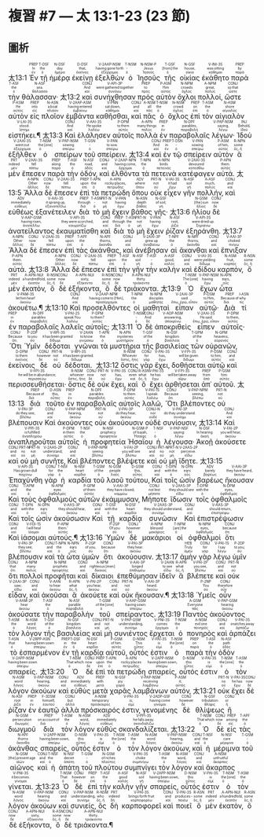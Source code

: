 # 複習 #7 — 太 13:1-23 (23 節)

## 圖析





 <rt>太13:1</rt> <RUBY><ruby><ruby>Ἐν<rt>ἐν</rt></ruby><rt>In</rt></ruby><rt>PREP</rt></RUBY> <RUBY><ruby><ruby>τῇ<rt>ὁ</rt></ruby><rt>the</rt></ruby><rt>T-DSF</rt></RUBY> <RUBY><ruby><ruby>ἡμέρᾳ<rt>ἡμέρα</rt></ruby><rt>day</rt></ruby><rt>N-DSF</rt></RUBY> <RUBY><ruby><ruby>ἐκείνῃ<rt>ἐκεῖνος</rt></ruby><rt>that‚</rt></ruby><rt>D-DSF</rt></RUBY> <RUBY><ruby><ruby>ἐξελθὼν<rt>ἐξέρχομαι</rt></ruby><rt>having gone forth</rt></ruby><rt>V-2AAP-NSM</rt></RUBY> <RUBY><ruby><ruby>ὁ<rt>ὁ</rt></ruby><rt>‑</rt></ruby><rt>T-NSM</rt></RUBY> <RUBY><ruby><ruby>Ἰησοῦς<rt>Ἰησοῦς</rt></ruby><rt>Jesus</rt></ruby><rt>N-NSM-P</rt></RUBY> <RUBY><ruby><ruby>τῆς<rt>ὁ</rt></ruby><rt>[from] the</rt></ruby><rt>T-GSF</rt></RUBY> <RUBY><ruby><ruby>οἰκίας<rt>οἰκία</rt></ruby><rt>house‚</rt></ruby><rt>N-GSF</rt></RUBY> <RUBY><ruby><ruby>ἐκάθητο<rt>κάθημαι</rt></ruby><rt>was sitting</rt></ruby><rt>V-INI-3S</rt></RUBY> <RUBY><ruby><ruby>παρὰ<rt>παρά</rt></ruby><rt>by</rt></ruby><rt>PREP</rt></RUBY> <RUBY><ruby><ruby>τὴν<rt>ὁ</rt></ruby><rt>the</rt></ruby><rt>T-ASF</rt></RUBY> <RUBY><ruby><ruby>θάλασσαν·<rt>θάλασσα</rt></ruby><rt>sea.</rt></ruby><rt>N-ASF</rt></RUBY> <rt>太13:2</rt> <RUBY><ruby><ruby>καὶ<rt>καί</rt></ruby><rt>And</rt></ruby><rt>CONJ</rt></RUBY> <RUBY><ruby><ruby>συνήχθησαν<rt>συνάγω</rt></ruby><rt>were gathered together</rt></ruby><rt>V-API-3P</rt></RUBY> <RUBY><ruby><ruby>πρὸς<rt>πρός</rt></ruby><rt>to</rt></ruby><rt>PREP</rt></RUBY> <RUBY><ruby><ruby>αὐτὸν<rt>αὐτός</rt></ruby><rt>Him</rt></ruby><rt>P-ASM</rt></RUBY> <RUBY><ruby><ruby>ὄχλοι<rt>ὄχλος</rt></ruby><rt>crowds</rt></ruby><rt>N-NPM</rt></RUBY> <RUBY><ruby><ruby>πολλοί‚<rt>πολύς</rt></ruby><rt>great‚</rt></ruby><rt>A-NPM</rt></RUBY> <RUBY><ruby><ruby>ὥστε<rt>ὥστε</rt></ruby><rt>so that</rt></ruby><rt>CONJ</rt></RUBY> <RUBY><ruby><ruby>αὐτὸν<rt>αὐτός</rt></ruby><rt>He</rt></ruby><rt>P-ASM</rt></RUBY> <RUBY><ruby><ruby>εἰς<rt>εἰς</rt></ruby><rt>into</rt></ruby><rt>PREP</rt></RUBY> <RUBY><ruby><ruby>πλοῖον<rt>πλοῖον</rt></ruby><rt>a boat</rt></ruby><rt>N-ASN</rt></RUBY> <RUBY><ruby><ruby>ἐμβάντα<rt>ἐμβαίνω</rt></ruby><rt>having entered</rt></ruby><rt>V-2AAP-ASM</rt></RUBY> <RUBY><ruby><ruby>καθῆσθαι‚<rt>κάθημαι</rt></ruby><rt>sat down‚</rt></ruby><rt>V-PNN</rt></RUBY> <RUBY><ruby><ruby>καὶ<rt>καί</rt></ruby><rt>and</rt></ruby><rt>CONJ</rt></RUBY> <RUBY><ruby><ruby>πᾶς<rt>πᾶς</rt></ruby><rt>all</rt></ruby><rt>A-NSM</rt></RUBY> <RUBY><ruby><ruby>ὁ<rt>ὁ</rt></ruby><rt>the</rt></ruby><rt>T-NSM</rt></RUBY> <RUBY><ruby><ruby>ὄχλος<rt>ὄχλος</rt></ruby><rt>crowd</rt></ruby><rt>N-NSM</rt></RUBY> <RUBY><ruby><ruby>ἐπὶ<rt>ἐπί</rt></ruby><rt>on</rt></ruby><rt>PREP</rt></RUBY> <RUBY><ruby><ruby>τὸν<rt>ὁ</rt></ruby><rt>the</rt></ruby><rt>T-ASM</rt></RUBY> <RUBY><ruby><ruby>αἰγιαλὸν<rt>αἰγιαλός</rt></ruby><rt>shore</rt></ruby><rt>N-ASM</rt></RUBY> <RUBY><ruby><ruby>εἱστήκει.¶<rt>ἵστημι</rt></ruby><rt>stood.</rt></ruby><rt>V-LAI-3S</rt></RUBY> <rt>太13:3</rt> <RUBY><ruby><ruby>Καὶ<rt>καί</rt></ruby><rt>And</rt></ruby><rt>CONJ</rt></RUBY> <RUBY><ruby><ruby>ἐλάλησεν<rt>λαλέω</rt></ruby><rt>He spoke</rt></ruby><rt>V-AAI-3S</rt></RUBY> <RUBY><ruby><ruby>αὐτοῖς<rt>αὐτός</rt></ruby><rt>to them</rt></ruby><rt>P-DPM</rt></RUBY> <RUBY><ruby><ruby>πολλὰ<rt>πολύς</rt></ruby><rt>many things</rt></ruby><rt>A-APN</rt></RUBY> <RUBY><ruby><ruby>ἐν<rt>ἐν</rt></ruby><rt>in</rt></ruby><rt>PREP</rt></RUBY> <RUBY><ruby><ruby>παραβολαῖς<rt>παραβολή</rt></ruby><rt>parables‚</rt></ruby><rt>N-DPF</rt></RUBY> <RUBY><ruby><ruby>λέγων·<rt>λέγω</rt></ruby><rt>saying‚</rt></ruby><rt>V-PAP-NSM</rt></RUBY> <RUBY><ruby><ruby>Ἰδοὺ<rt>ἰδού</rt></ruby><rt>Behold‚</rt></ruby><rt>INJ</rt></RUBY> <RUBY><ruby><ruby>ἐξῆλθεν<rt>ἐξέρχομαι</rt></ruby><rt>went out</rt></ruby><rt>V-2AAI-3S</rt></RUBY> <RUBY><ruby><ruby>ὁ<rt>ὁ</rt></ruby><rt>the [one]</rt></ruby><rt>T-NSM</rt></RUBY> <RUBY><ruby><ruby>σπείρων<rt>σπείρω</rt></ruby><rt>sowing</rt></ruby><rt>V-PAP-NSM</rt></RUBY> <RUBY><ruby><ruby>τοῦ<rt>ὁ</rt></ruby><rt>‑</rt></ruby><rt>T-GSN</rt></RUBY> <RUBY><ruby><ruby>σπείρειν.<rt>σπείρω</rt></ruby><rt>to sow.</rt></ruby><rt>V-PAN</rt></RUBY> <rt>太13:4</rt> <RUBY><ruby><ruby>καὶ<rt>καί</rt></ruby><rt>And</rt></ruby><rt>CONJ</rt></RUBY> <RUBY><ruby><ruby>ἐν<rt>ἐν</rt></ruby><rt>in</rt></ruby><rt>PREP</rt></RUBY> <RUBY><ruby><ruby>τῷ<rt>ὁ</rt></ruby><rt>‑</rt></ruby><rt>T-DSN</rt></RUBY> <RUBY><ruby><ruby>σπείρειν<rt>σπείρω</rt></ruby><rt>sowing</rt></ruby><rt>V-PAN</rt></RUBY> <RUBY><ruby><ruby>αὐτὸν<rt>αὐτός</rt></ruby><rt>of him‚</rt></ruby><rt>P-ASM</rt></RUBY> <RUBY><ruby><ruby>ἃ<rt>ὅς, ἥ</rt></ruby><rt>some</rt></ruby><rt>R-NPN</rt></RUBY> <RUBY><ruby><ruby>μὲν<rt>μέν</rt></ruby><rt>indeed</rt></ruby><rt>PRT</rt></RUBY> <RUBY><ruby><ruby>ἔπεσεν<rt>πίπτω</rt></ruby><rt>fell</rt></ruby><rt>V-2AAI-3S</rt></RUBY> <RUBY><ruby><ruby>παρὰ<rt>παρά</rt></ruby><rt>along</rt></ruby><rt>PREP</rt></RUBY> <RUBY><ruby><ruby>τὴν<rt>ὁ</rt></ruby><rt>the</rt></ruby><rt>T-ASF</rt></RUBY> <RUBY><ruby><ruby>ὁδόν‚<rt>ὁδός</rt></ruby><rt>road‚</rt></ruby><rt>N-ASF</rt></RUBY> <RUBY><ruby><ruby>καὶ<rt>καί</rt></ruby><rt>and</rt></ruby><rt>CONJ</rt></RUBY> <RUBY><ruby><ruby>ἐλθόντα<rt>ἔρχομαι</rt></ruby><rt>having come‚</rt></ruby><rt>V-2AAP-NPN</rt></RUBY> <RUBY><ruby><ruby>τὰ<rt>ὁ</rt></ruby><rt>the</rt></ruby><rt>T-NPN</rt></RUBY> <RUBY><ruby><ruby>πετεινὰ<rt>πετεινός</rt></ruby><rt>birds</rt></ruby><rt>A-NPN</rt></RUBY> <RUBY><ruby><ruby>κατέφαγεν<rt>κατεσθίω</rt></ruby><rt>devoured</rt></ruby><rt>V-2AAI-3S</rt></RUBY> <RUBY><ruby><ruby>αὐτά.<rt>αὐτός</rt></ruby><rt>them.</rt></ruby><rt>P-APN</rt></RUBY> <rt>太13:5</rt> <RUBY><ruby><ruby>Ἄλλα<rt>ἄλλος</rt></ruby><rt>Other</rt></ruby><rt>A-NPN</rt></RUBY> <RUBY><ruby><ruby>δὲ<rt>δέ</rt></ruby><rt>now</rt></ruby><rt>CONJ</rt></RUBY> <RUBY><ruby><ruby>ἔπεσεν<rt>πίπτω</rt></ruby><rt>fell</rt></ruby><rt>V-2AAI-3S</rt></RUBY> <RUBY><ruby><ruby>ἐπὶ<rt>ἐπί</rt></ruby><rt>upon</rt></ruby><rt>PREP</rt></RUBY> <RUBY><ruby><ruby>τὰ<rt>ὁ</rt></ruby><rt>the</rt></ruby><rt>T-APN</rt></RUBY> <RUBY><ruby><ruby>πετρώδη<rt>πετρώδης</rt></ruby><rt>rocky places‚</rt></ruby><rt>A-APN</rt></RUBY> <RUBY><ruby><ruby>ὅπου<rt>ὅπου</rt></ruby><rt>where</rt></ruby><rt>ADV</rt></RUBY> <RUBY><ruby><ruby>οὐκ<rt>οὐ</rt></ruby><rt>not</rt></ruby><rt>PRT-N</rt></RUBY> <RUBY><ruby><ruby>εἶχεν<rt>ἔχω</rt></ruby><rt>it had</rt></ruby><rt>V-IAI-3S</rt></RUBY> <RUBY><ruby><ruby>γῆν<rt>γῆ</rt></ruby><rt>soil</rt></ruby><rt>N-ASF</rt></RUBY> <RUBY><ruby><ruby>πολλήν‚<rt>πολύς</rt></ruby><rt>much‚</rt></ruby><rt>A-ASF</rt></RUBY> <RUBY><ruby><ruby>καὶ<rt>καί</rt></ruby><rt>and</rt></ruby><rt>CONJ</rt></RUBY> <RUBY><ruby><ruby>εὐθέως<rt>εὐθέως</rt></ruby><rt>immediately</rt></ruby><rt>ADV</rt></RUBY> <RUBY><ruby><ruby>ἐξανέτειλεν<rt>ἐξανατέλλω</rt></ruby><rt>it sprang up‚</rt></ruby><rt>V-AAI-3S</rt></RUBY> <RUBY><ruby><ruby>διὰ<rt>διά</rt></ruby><rt>through</rt></ruby><rt>PREP</rt></RUBY> <RUBY><ruby><ruby>τὸ<rt>ὁ</rt></ruby><rt>‑</rt></ruby><rt>T-ASN</rt></RUBY> <RUBY><ruby><ruby>μὴ<rt>μή</rt></ruby><rt>not</rt></ruby><rt>PRT-N</rt></RUBY> <RUBY><ruby><ruby>ἔχειν<rt>ἔχω</rt></ruby><rt>having</rt></ruby><rt>V-PAN</rt></RUBY> <RUBY><ruby><ruby>βάθος<rt>βάθος</rt></ruby><rt>depth</rt></ruby><rt>N-ASN</rt></RUBY> <RUBY><ruby><ruby>γῆς·<rt>γῆ</rt></ruby><rt>of soil;</rt></ruby><rt>N-GSF</rt></RUBY> <rt>太13:6</rt> <RUBY><ruby><ruby>ἡλίου<rt>ἥλιος</rt></ruby><rt>[the] sun</rt></ruby><rt>N-GSM</rt></RUBY> <RUBY><ruby><ruby>δὲ<rt>δέ</rt></ruby><rt>now</rt></ruby><rt>CONJ</rt></RUBY> <RUBY><ruby><ruby>ἀνατείλαντος<rt>ἀνατέλλω</rt></ruby><rt>having risen‚</rt></ruby><rt>V-AAP-GSM</rt></RUBY> <RUBY><ruby><ruby>ἐκαυματίσθη<rt>καυματίζω</rt></ruby><rt>they were scorched‚</rt></ruby><rt>V-API-3S</rt></RUBY> <RUBY><ruby><ruby>καὶ<rt>καί</rt></ruby><rt>and</rt></ruby><rt>CONJ</rt></RUBY> <RUBY><ruby><ruby>διὰ<rt>διά</rt></ruby><rt>through</rt></ruby><rt>PREP</rt></RUBY> <RUBY><ruby><ruby>τὸ<rt>ὁ</rt></ruby><rt>the</rt></ruby><rt>T-ASN</rt></RUBY> <RUBY><ruby><ruby>μὴ<rt>μή</rt></ruby><rt>not</rt></ruby><rt>PRT-N</rt></RUBY> <RUBY><ruby><ruby>ἔχειν<rt>ἔχω</rt></ruby><rt>having</rt></ruby><rt>V-PAN</rt></RUBY> <RUBY><ruby><ruby>ῥίζαν<rt>ῥίζα</rt></ruby><rt>root‚</rt></ruby><rt>N-ASF</rt></RUBY> <RUBY><ruby><ruby>ἐξηράνθη.<rt>ξηραίνω</rt></ruby><rt>were dried up.</rt></ruby><rt>V-API-3S</rt></RUBY> 
 <rt>太13:7</rt> <RUBY><ruby><ruby>Ἄλλα<rt>ἄλλος</rt></ruby><rt>Other</rt></ruby><rt>A-NPN</rt></RUBY> <RUBY><ruby><ruby>δὲ<rt>δέ</rt></ruby><rt>now</rt></ruby><rt>CONJ</rt></RUBY> <RUBY><ruby><ruby>ἔπεσεν<rt>πίπτω</rt></ruby><rt>fell</rt></ruby><rt>V-2AAI-3S</rt></RUBY> <RUBY><ruby><ruby>ἐπὶ<rt>ἐπί</rt></ruby><rt>upon</rt></ruby><rt>PREP</rt></RUBY> <RUBY><ruby><ruby>τὰς<rt>ὁ</rt></ruby><rt>the</rt></ruby><rt>T-APF</rt></RUBY> <RUBY><ruby><ruby>ἀκάνθας‚<rt>ἄκανθα</rt></ruby><rt>thorns‚</rt></ruby><rt>N-APF</rt></RUBY> <RUBY><ruby><ruby>καὶ<rt>καί</rt></ruby><rt>and</rt></ruby><rt>CONJ</rt></RUBY> <RUBY><ruby><ruby>ἀνέβησαν<rt>ἀναβαίνω</rt></ruby><rt>grew up</rt></ruby><rt>V-2AAI-3P</rt></RUBY> <RUBY><ruby><ruby>αἱ<rt>ὁ</rt></ruby><rt>the</rt></ruby><rt>T-NPF</rt></RUBY> <RUBY><ruby><ruby>ἄκανθαι<rt>ἄκανθα</rt></ruby><rt>thorns‚</rt></ruby><rt>N-NPF</rt></RUBY> <RUBY><ruby><ruby>καὶ<rt>καί</rt></ruby><rt>and</rt></ruby><rt>CONJ</rt></RUBY> <RUBY><ruby><ruby>ἔπνιξαν<rt>πνίγω</rt></ruby><rt>choked</rt></ruby><rt>V-AAI-3P</rt></RUBY> <RUBY><ruby><ruby>αὐτά.<rt>αὐτός</rt></ruby><rt>them.</rt></ruby><rt>P-APN</rt></RUBY> <rt>太13:8</rt> <RUBY><ruby><ruby>Ἄλλα<rt>ἄλλος</rt></ruby><rt>Other</rt></ruby><rt>A-NPN</rt></RUBY> <RUBY><ruby><ruby>δὲ<rt>δέ</rt></ruby><rt>now</rt></ruby><rt>CONJ</rt></RUBY> <RUBY><ruby><ruby>ἔπεσεν<rt>πίπτω</rt></ruby><rt>fell</rt></ruby><rt>V-2AAI-3S</rt></RUBY> <RUBY><ruby><ruby>ἐπὶ<rt>ἐπί</rt></ruby><rt>upon</rt></ruby><rt>PREP</rt></RUBY> <RUBY><ruby><ruby>τὴν<rt>ὁ</rt></ruby><rt>the</rt></ruby><rt>T-ASF</rt></RUBY> <RUBY><ruby><ruby>γῆν<rt>γῆ</rt></ruby><rt>soil</rt></ruby><rt>N-ASF</rt></RUBY> <RUBY><ruby><ruby>τὴν<rt>ὁ</rt></ruby><rt>‑</rt></ruby><rt>T-ASF</rt></RUBY> <RUBY><ruby><ruby>καλὴν<rt>καλός</rt></ruby><rt>good‚</rt></ruby><rt>A-ASF</rt></RUBY> <RUBY><ruby><ruby>καὶ<rt>καί</rt></ruby><rt>and</rt></ruby><rt>CONJ</rt></RUBY> <RUBY><ruby><ruby>ἐδίδου<rt>δίδωμι</rt></ruby><rt>were yielding</rt></ruby><rt>V-IAI-3S</rt></RUBY> <RUBY><ruby><ruby>καρπόν‚<rt>καρπός</rt></ruby><rt>fruit‚</rt></ruby><rt>N-ASM</rt></RUBY> <RUBY><ruby><ruby>ὃ<rt>ὅς, ἥ</rt></ruby><rt>some</rt></ruby><rt>R-NSN</rt></RUBY> <RUBY><ruby><ruby>μὲν<rt>μέν</rt></ruby><rt>indeed</rt></ruby><rt>PRT</rt></RUBY> <RUBY><ruby><ruby>ἑκατὸν‚<rt>ἑκατόν</rt></ruby><rt>a hundredfold‚</rt></ruby><rt>A-APN-NUI</rt></RUBY> <RUBY><ruby><ruby>ὃ<rt>ὅς, ἥ</rt></ruby><rt>some</rt></ruby><rt>R-NSN</rt></RUBY> <RUBY><ruby><ruby>δὲ<rt>δέ</rt></ruby><rt>now</rt></ruby><rt>CONJ</rt></RUBY> <RUBY><ruby><ruby>ἑξήκοντα‚<rt>ἑξήκοντα</rt></ruby><rt>sixty‚</rt></ruby><rt>A-APN-NUI</rt></RUBY> <RUBY><ruby><ruby>ὃ<rt>ὅς, ἥ</rt></ruby><rt>some</rt></ruby><rt>R-NSN</rt></RUBY> <RUBY><ruby><ruby>δὲ<rt>δέ</rt></ruby><rt>now</rt></ruby><rt>CONJ</rt></RUBY> <RUBY><ruby><ruby>τριάκοντα.<rt>τριάκοντα</rt></ruby><rt>thirty.</rt></ruby><rt>A-APN-NUI</rt></RUBY> <rt>太13:9</rt> <RUBY><ruby><ruby>Ὁ<rt>ὁ</rt></ruby><rt>The [one]</rt></ruby><rt>T-NSM</rt></RUBY> <RUBY><ruby><ruby>ἔχων<rt>ἔχω</rt></ruby><rt>having</rt></ruby><rt>V-PAP-NSM</rt></RUBY> <RUBY><ruby><ruby>ὦτα<rt>οὖς</rt></ruby><rt>ears‚</rt></ruby><rt>N-APN</rt></RUBY> <RUBY><ruby><ruby>ἀκουέτω.¶<rt>ἀκούω</rt></ruby><rt>let him hear!</rt></ruby><rt>V-PAM-3S</rt></RUBY> <rt>太13:10</rt> <RUBY><ruby><ruby>Καὶ<rt>καί</rt></ruby><rt>And</rt></ruby><rt>CONJ</rt></RUBY> <RUBY><ruby><ruby>προσελθόντες<rt>προσέρχομαι</rt></ruby><rt>having come to [Him]‚</rt></ruby><rt>V-2AAP-NPM</rt></RUBY> <RUBY><ruby><ruby>οἱ<rt>ὁ</rt></ruby><rt>the</rt></ruby><rt>T-NPM</rt></RUBY> <RUBY><ruby><ruby>μαθηταὶ<rt>μαθητής</rt></ruby><rt>disciples</rt></ruby><rt>N-NPM</rt></RUBY> <RUBY><ruby><ruby>εἶπαν<rt>ἔπω, ἐρῶ, εἶπον</rt></ruby><rt>said</rt></ruby><rt>V-2AAI-3P</rt></RUBY> <RUBY><ruby><ruby>αὐτῷ·<rt>αὐτός</rt></ruby><rt>to Him‚</rt></ruby><rt>P-DSM</rt></RUBY> <RUBY><ruby><ruby>Διὰ<rt>διά</rt></ruby><rt>Because of</rt></ruby><rt>PREP</rt></RUBY> <RUBY><ruby><ruby>τί<rt>τίς</rt></ruby><rt>why</rt></ruby><rt>I-ASN</rt></RUBY> <RUBY><ruby><ruby>ἐν<rt>ἐν</rt></ruby><rt>in</rt></ruby><rt>PREP</rt></RUBY> <RUBY><ruby><ruby>παραβολαῖς<rt>παραβολή</rt></ruby><rt>parables</rt></ruby><rt>N-DPF</rt></RUBY> <RUBY><ruby><ruby>λαλεῖς<rt>λαλέω</rt></ruby><rt>speak You</rt></ruby><rt>V-PAI-2S</rt></RUBY> <RUBY><ruby><ruby>αὐτοῖς;<rt>αὐτός</rt></ruby><rt>to them?</rt></ruby><rt>P-DPM</rt></RUBY> <rt>太13:11</rt> <RUBY><ruby><ruby>Ὁ<rt>ὁ</rt></ruby><rt>‑</rt></ruby><rt>T-NSM</rt></RUBY> <RUBY><ruby><ruby>δὲ<rt>δέ</rt></ruby><rt>And</rt></ruby><rt>CONJ</rt></RUBY> <RUBY><ruby><ruby>ἀποκριθεὶς<rt>ἀποκρίνω</rt></ruby><rt>answering‚</rt></ruby><rt>V-AOP-NSM</rt></RUBY> <RUBY><ruby><ruby>εἶπεν<rt>ἔπω, ἐρῶ, εἶπον</rt></ruby><rt>He said</rt></ruby><rt>V-2AAI-3S</rt></RUBY> <RUBY><ruby><ruby>αὐτοῖς·<rt>αὐτός</rt></ruby><rt>to them‚</rt></ruby><rt>P-DPM</rt></RUBY> <RUBY><ruby><ruby>Ὅτι<rt>ὅτι</rt></ruby><rt>Because</rt></ruby><rt>CONJ</rt></RUBY> <RUBY><ruby><ruby>Ὑμῖν<rt>σύ</rt></ruby><rt>to you</rt></ruby><rt>P-2DP</rt></RUBY> <RUBY><ruby><ruby>δέδοται<rt>δίδωμι</rt></ruby><rt>it has been granted</rt></ruby><rt>V-RPI-3S</rt></RUBY> <RUBY><ruby><ruby>γνῶναι<rt>γινώσκω</rt></ruby><rt>to know</rt></ruby><rt>V-2AAN</rt></RUBY> <RUBY><ruby><ruby>τὰ<rt>ὁ</rt></ruby><rt>the</rt></ruby><rt>T-APN</rt></RUBY> <RUBY><ruby><ruby>μυστήρια<rt>μυστήριον</rt></ruby><rt>mysteries</rt></ruby><rt>N-APN</rt></RUBY> <RUBY><ruby><ruby>τῆς<rt>ὁ</rt></ruby><rt>of the</rt></ruby><rt>T-GSF</rt></RUBY> <RUBY><ruby><ruby>βασιλείας<rt>βασιλεία</rt></ruby><rt>kingdom</rt></ruby><rt>N-GSF</rt></RUBY> <RUBY><ruby><ruby>τῶν<rt>ὁ</rt></ruby><rt>of the</rt></ruby><rt>T-GPM</rt></RUBY> <RUBY><ruby><ruby>οὐρανῶν‚<rt>οὐρανός</rt></ruby><rt>heavens;</rt></ruby><rt>N-GPM</rt></RUBY> <RUBY><ruby><ruby>ἐκείνοις<rt>ἐκεῖνος</rt></ruby><rt>to them</rt></ruby><rt>D-DPM</rt></RUBY> <RUBY><ruby><ruby>δὲ<rt>δέ</rt></ruby><rt>however</rt></ruby><rt>CONJ</rt></RUBY> <RUBY><ruby><ruby>οὐ<rt>οὐ</rt></ruby><rt>not</rt></ruby><rt>PRT-N</rt></RUBY> <RUBY><ruby><ruby>δέδοται.<rt>δίδωμι</rt></ruby><rt>it has been granted.</rt></ruby><rt>V-RPI-3S</rt></RUBY> <rt>太13:12</rt> <RUBY><ruby><ruby>ὅστις<rt>ὅστις, ἥτις</rt></ruby><rt>Whoever</rt></ruby><rt>R-NSM</rt></RUBY> <RUBY><ruby><ruby>γὰρ<rt>γάρ</rt></ruby><rt>for</rt></ruby><rt>CONJ</rt></RUBY> <RUBY><ruby><ruby>ἔχει‚<rt>ἔχω</rt></ruby><rt>has‚</rt></ruby><rt>V-PAI-3S</rt></RUBY> <RUBY><ruby><ruby>δοθήσεται<rt>δίδωμι</rt></ruby><rt>will be given</rt></ruby><rt>V-FPI-3S</rt></RUBY> <RUBY><ruby><ruby>αὐτῷ<rt>αὐτός</rt></ruby><rt>to him‚</rt></ruby><rt>P-DSM</rt></RUBY> <RUBY><ruby><ruby>καὶ<rt>καί</rt></ruby><rt>and</rt></ruby><rt>CONJ</rt></RUBY> <RUBY><ruby><ruby>περισσευθήσεται·<rt>περισσεύω</rt></ruby><rt>he will be in abundance;</rt></ruby><rt>V-FPI-3S</rt></RUBY> <RUBY><ruby><ruby>ὅστις<rt>ὅστις, ἥτις</rt></ruby><rt>whoever</rt></ruby><rt>R-NSM</rt></RUBY> <RUBY><ruby><ruby>δὲ<rt>δέ</rt></ruby><rt>now</rt></ruby><rt>CONJ</rt></RUBY> <RUBY><ruby><ruby>οὐκ<rt>οὐ</rt></ruby><rt>not</rt></ruby><rt>PRT-N</rt></RUBY> <RUBY><ruby><ruby>ἔχει‚<rt>ἔχω</rt></ruby><rt>has‚</rt></ruby><rt>V-PAI-3S</rt></RUBY> <RUBY><ruby><ruby>καὶ<rt>καί</rt></ruby><rt>even</rt></ruby><rt>CONJ</rt></RUBY> <RUBY><ruby><ruby>ὃ<rt>ὅς, ἥ</rt></ruby><rt>what</rt></ruby><rt>R-ASN</rt></RUBY> <RUBY><ruby><ruby>ἔχει<rt>ἔχω</rt></ruby><rt>he has</rt></ruby><rt>V-PAI-3S</rt></RUBY> <RUBY><ruby><ruby>ἀρθήσεται<rt>αἴρω</rt></ruby><rt>will be taken away</rt></ruby><rt>V-FPI-3S</rt></RUBY> <RUBY><ruby><ruby>ἀπ᾽<rt>ἀπό</rt></ruby><rt>from</rt></ruby><rt>PREP</rt></RUBY> <RUBY><ruby><ruby>αὐτοῦ.<rt>αὐτός</rt></ruby><rt>him.</rt></ruby><rt>P-GSM</rt></RUBY> <rt>太13:13</rt> <RUBY><ruby><ruby>διὰ<rt>διά</rt></ruby><rt>Because of</rt></ruby><rt>PREP</rt></RUBY> <RUBY><ruby><ruby>τοῦτο<rt>οὗτος</rt></ruby><rt>this‚</rt></ruby><rt>D-ASN</rt></RUBY> <RUBY><ruby><ruby>ἐν<rt>ἐν</rt></ruby><rt>in</rt></ruby><rt>PREP</rt></RUBY> <RUBY><ruby><ruby>παραβολαῖς<rt>παραβολή</rt></ruby><rt>parables</rt></ruby><rt>N-DPF</rt></RUBY> <RUBY><ruby><ruby>αὐτοῖς<rt>αὐτός</rt></ruby><rt>to them</rt></ruby><rt>P-DPM</rt></RUBY> <RUBY><ruby><ruby>λαλῶ‚<rt>λαλέω</rt></ruby><rt>I speak:</rt></ruby><rt>V-PAI-1S</rt></RUBY> <RUBY><ruby><ruby>Ὅτι<rt>ὅτι</rt></ruby><rt>Because</rt></ruby><rt>CONJ</rt></RUBY> <RUBY><ruby><ruby>βλέποντες<rt>βλέπω</rt></ruby><rt>seeing‚</rt></ruby><rt>V-PAP-NPM</rt></RUBY> <RUBY><ruby><ruby>οὐ<rt>οὐ</rt></ruby><rt>not</rt></ruby><rt>PRT-N</rt></RUBY> <RUBY><ruby><ruby>βλέπουσιν<rt>βλέπω</rt></ruby><rt>do they see;</rt></ruby><rt>V-PAI-3P</rt></RUBY> <RUBY><ruby><ruby>Καὶ<rt>καί</rt></ruby><rt>and</rt></ruby><rt>CONJ</rt></RUBY> <RUBY><ruby><ruby>ἀκούοντες<rt>ἀκούω</rt></ruby><rt>hearing‚</rt></ruby><rt>V-PAP-NPM</rt></RUBY> <RUBY><ruby><ruby>οὐκ<rt>οὐ</rt></ruby><rt>not</rt></ruby><rt>PRT-N</rt></RUBY> <RUBY><ruby><ruby>ἀκούουσιν<rt>ἀκούω</rt></ruby><rt>do they hear‚</rt></ruby><rt>V-PAI-3P</rt></RUBY> <RUBY><ruby><ruby>οὐδὲ<rt>οὐδέ</rt></ruby><rt>nor</rt></ruby><rt>CONJ-N</rt></RUBY> <RUBY><ruby><ruby>συνίουσιν‚<rt>συνίημι</rt></ruby><rt>do they understand.</rt></ruby><rt>V-PAI-3P</rt></RUBY> 
 <rt>太13:14</rt> <RUBY><ruby><ruby>Καὶ<rt>καί</rt></ruby><rt>And</rt></ruby><rt>CONJ</rt></RUBY> <RUBY><ruby><ruby>ἀναπληροῦται<rt>ἀναπληρόω</rt></ruby><rt>is fulfilled</rt></ruby><rt>V-PPI-3S</rt></RUBY> <RUBY><ruby><ruby>αὐτοῖς<rt>αὐτός</rt></ruby><rt>in them</rt></ruby><rt>P-DPM</rt></RUBY> <RUBY><ruby><ruby>ἡ<rt>ὁ</rt></ruby><rt>the</rt></ruby><rt>T-NSF</rt></RUBY> <RUBY><ruby><ruby>προφητεία<rt>προφητεία</rt></ruby><rt>prophecy</rt></ruby><rt>N-NSF</rt></RUBY> <RUBY><ruby><ruby>Ἠσαΐου<rt>Ἡσαΐας</rt></ruby><rt>of Isaiah‚</rt></ruby><rt>N-GSM-P</rt></RUBY> <RUBY><ruby><ruby>ἡ<rt>ὁ</rt></ruby><rt>‑</rt></ruby><rt>T-NSF</rt></RUBY> <RUBY><ruby><ruby>λέγουσα·<rt>λέγω</rt></ruby><rt>saying:</rt></ruby><rt>V-PAP-NSF</rt></RUBY> <RUBY><ruby><ruby>Ἀκοῇ<rt>ἀκοή</rt></ruby><rt>In hearing</rt></ruby><rt>N-DSF</rt></RUBY> <RUBY><ruby><ruby>ἀκούσετε<rt>ἀκούω</rt></ruby><rt>you will hear‚</rt></ruby><rt>V-FAI-2P</rt></RUBY> <RUBY><ruby><ruby>καὶ<rt>καί</rt></ruby><rt>and</rt></ruby><rt>CONJ</rt></RUBY> <RUBY><ruby><ruby>οὐ<rt>οὐ</rt></ruby><rt>no</rt></ruby><rt>PRT-N</rt></RUBY> <RUBY><ruby><ruby>μὴ<rt>μή</rt></ruby><rt>not</rt></ruby><rt>PRT-N</rt></RUBY> <RUBY><ruby><ruby>συνῆτε‚<rt>συνίημι</rt></ruby><rt>understand;</rt></ruby><rt>V-2AAS-2P</rt></RUBY> <RUBY><ruby><ruby>Καὶ<rt>καί</rt></ruby><rt>and</rt></ruby><rt>CONJ</rt></RUBY> <RUBY><ruby><ruby>βλέποντες<rt>βλέπω</rt></ruby><rt>seeing</rt></ruby><rt>V-PAP-NPM</rt></RUBY> <RUBY><ruby><ruby>βλέψετε<rt>βλέπω</rt></ruby><rt>you will see</rt></ruby><rt>V-FAI-2P</rt></RUBY> <RUBY><ruby><ruby>καὶ<rt>καί</rt></ruby><rt>and</rt></ruby><rt>CONJ</rt></RUBY> <RUBY><ruby><ruby>οὐ<rt>οὐ</rt></ruby><rt>no</rt></ruby><rt>PRT-N</rt></RUBY> <RUBY><ruby><ruby>μὴ<rt>μή</rt></ruby><rt>not</rt></ruby><rt>PRT-N</rt></RUBY> <RUBY><ruby><ruby>ἴδητε.<rt>εἴδω</rt></ruby><rt>perceive.</rt></ruby><rt>V-2AAS-2P</rt></RUBY> <rt>太13:15</rt> <RUBY><ruby><ruby>Ἐπαχύνθη<rt>παχύνω</rt></ruby><rt>Has grown dull</rt></ruby><rt>V-API-3S</rt></RUBY> <RUBY><ruby><ruby>γὰρ<rt>γάρ</rt></ruby><rt>for</rt></ruby><rt>CONJ</rt></RUBY> <RUBY><ruby><ruby>ἡ<rt>ὁ</rt></ruby><rt>the</rt></ruby><rt>T-NSF</rt></RUBY> <RUBY><ruby><ruby>καρδία<rt>καρδία</rt></ruby><rt>heart</rt></ruby><rt>N-NSF</rt></RUBY> <RUBY><ruby><ruby>τοῦ<rt>ὁ</rt></ruby><rt>of the</rt></ruby><rt>T-GSM</rt></RUBY> <RUBY><ruby><ruby>λαοῦ<rt>λαός</rt></ruby><rt>people</rt></ruby><rt>N-GSM</rt></RUBY> <RUBY><ruby><ruby>τούτου‚<rt>οὗτος</rt></ruby><rt>this‚</rt></ruby><rt>D-GSM</rt></RUBY> <RUBY><ruby><ruby>Καὶ<rt>καί</rt></ruby><rt>and</rt></ruby><rt>CONJ</rt></RUBY> <RUBY><ruby><ruby>τοῖς<rt>ὁ</rt></ruby><rt>with the</rt></ruby><rt>T-DPN</rt></RUBY> <RUBY><ruby><ruby>ὠσὶν<rt>οὖς</rt></ruby><rt>ears</rt></ruby><rt>N-DPN</rt></RUBY> <RUBY><ruby><ruby>βαρέως<rt>βαρέως</rt></ruby><rt>barely</rt></ruby><rt>ADV</rt></RUBY> <RUBY><ruby><ruby>ἤκουσαν<rt>ἀκούω</rt></ruby><rt>they have heard‚</rt></ruby><rt>V-AAI-3P</rt></RUBY> <RUBY><ruby><ruby>Καὶ<rt>καί</rt></ruby><rt>and</rt></ruby><rt>CONJ</rt></RUBY> <RUBY><ruby><ruby>τοὺς<rt>ὁ</rt></ruby><rt>the</rt></ruby><rt>T-APM</rt></RUBY> <RUBY><ruby><ruby>ὀφθαλμοὺς<rt>ὀφθαλμός</rt></ruby><rt>eyes</rt></ruby><rt>N-APM</rt></RUBY> <RUBY><ruby><ruby>αὐτῶν<rt>αὐτός</rt></ruby><rt>of them</rt></ruby><rt>P-GPM</rt></RUBY> <RUBY><ruby><ruby>ἐκάμμυσαν‚<rt>καμμύω</rt></ruby><rt>they have closed;</rt></ruby><rt>V-AAI-3P</rt></RUBY> <RUBY><ruby><ruby>Μήποτε<rt>μήποτε</rt></ruby><rt>not lest</rt></ruby><rt>CONJ</rt></RUBY> <RUBY><ruby><ruby>ἴδωσιν<rt>εἴδω</rt></ruby><rt>they should see</rt></ruby><rt>V-2AAS-3P</rt></RUBY> <RUBY><ruby><ruby>τοῖς<rt>ὁ</rt></ruby><rt>with the</rt></ruby><rt>T-DPM</rt></RUBY> <RUBY><ruby><ruby>ὀφθαλμοῖς<rt>ὀφθαλμός</rt></ruby><rt>eyes‚</rt></ruby><rt>N-DPM</rt></RUBY> <RUBY><ruby><ruby>Καὶ<rt>καί</rt></ruby><rt>and</rt></ruby><rt>CONJ</rt></RUBY> <RUBY><ruby><ruby>τοῖς<rt>ὁ</rt></ruby><rt>with the</rt></ruby><rt>T-DPN</rt></RUBY> <RUBY><ruby><ruby>ὠσὶν<rt>οὖς</rt></ruby><rt>ears</rt></ruby><rt>N-DPN</rt></RUBY> <RUBY><ruby><ruby>ἀκούσωσιν<rt>ἀκούω</rt></ruby><rt>they should hear‚</rt></ruby><rt>V-AAS-3P</rt></RUBY> <RUBY><ruby><ruby>Καὶ<rt>καί</rt></ruby><rt>and</rt></ruby><rt>CONJ</rt></RUBY> <RUBY><ruby><ruby>τῇ<rt>ὁ</rt></ruby><rt>with the</rt></ruby><rt>T-DSF</rt></RUBY> <RUBY><ruby><ruby>καρδίᾳ<rt>καρδία</rt></ruby><rt>heart</rt></ruby><rt>N-DSF</rt></RUBY> <RUBY><ruby><ruby>συνῶσιν<rt>συνίημι</rt></ruby><rt>they should understand‚</rt></ruby><rt>V-2AAS-3P</rt></RUBY> <RUBY><ruby><ruby>Καὶ<rt>καί</rt></ruby><rt>and</rt></ruby><rt>CONJ</rt></RUBY> <RUBY><ruby><ruby>ἐπιστρέψωσιν<rt>ἐπιστρέφω</rt></ruby><rt>should return‚</rt></ruby><rt>V-AAS-3P</rt></RUBY> <RUBY><ruby><ruby>Καὶ<rt>καί</rt></ruby><rt>and</rt></ruby><rt>CONJ</rt></RUBY> <RUBY><ruby><ruby>ἰάσομαι<rt>ἰάομαι</rt></ruby><rt>I will heal</rt></ruby><rt>V-FDI-1S</rt></RUBY> <RUBY><ruby><ruby>αὐτούς.¶<rt>αὐτός</rt></ruby><rt>them.’</rt></ruby><rt>P-APM</rt></RUBY> <rt>太13:16</rt> <RUBY><ruby><ruby>Ὑμῶν<rt>σύ</rt></ruby><rt>Of you</rt></ruby><rt>P-2GP</rt></RUBY> <RUBY><ruby><ruby>δὲ<rt>δέ</rt></ruby><rt>however</rt></ruby><rt>CONJ</rt></RUBY> <RUBY><ruby><ruby>μακάριοι<rt>μακάριος</rt></ruby><rt>blessed</rt></ruby><rt>A-NPM</rt></RUBY> <RUBY><ruby><ruby>οἱ<rt>ὁ</rt></ruby><rt>[are] the</rt></ruby><rt>T-NPM</rt></RUBY> <RUBY><ruby><ruby>ὀφθαλμοὶ<rt>ὀφθαλμός</rt></ruby><rt>eyes‚</rt></ruby><rt>N-NPM</rt></RUBY> <RUBY><ruby><ruby>ὅτι<rt>ὅτι</rt></ruby><rt>because</rt></ruby><rt>CONJ</rt></RUBY> <RUBY><ruby><ruby>βλέπουσιν<rt>βλέπω</rt></ruby><rt>they see;</rt></ruby><rt>V-PAI-3P</rt></RUBY> <RUBY><ruby><ruby>καὶ<rt>καί</rt></ruby><rt>and</rt></ruby><rt>CONJ</rt></RUBY> <RUBY><ruby><ruby>τὰ<rt>ὁ</rt></ruby><rt>the</rt></ruby><rt>T-NPN</rt></RUBY> <RUBY><ruby><ruby>ὦτα<rt>οὖς</rt></ruby><rt>ears</rt></ruby><rt>N-NPN</rt></RUBY> <RUBY><ruby><ruby>ὑμῶν<rt>σύ</rt></ruby><rt>of you‚</rt></ruby><rt>P-2GP</rt></RUBY> <RUBY><ruby><ruby>ὅτι<rt>ὅτι</rt></ruby><rt>because</rt></ruby><rt>CONJ</rt></RUBY> <RUBY><ruby><ruby>ἀκούουσιν.<rt>ἀκούω</rt></ruby><rt>they hear.</rt></ruby><rt>V-PAI-3P</rt></RUBY> <rt>太13:17</rt> <RUBY><ruby><ruby>ἀμὴν<rt>ἀμήν</rt></ruby><rt>Truly</rt></ruby><rt>HEB</rt></RUBY> <RUBY><ruby><ruby>γὰρ<rt>γάρ</rt></ruby><rt>for</rt></ruby><rt>CONJ</rt></RUBY> <RUBY><ruby><ruby>λέγω<rt>λέγω</rt></ruby><rt>I say</rt></ruby><rt>V-PAI-1S</rt></RUBY> <RUBY><ruby><ruby>ὑμῖν<rt>σύ</rt></ruby><rt>to you‚</rt></ruby><rt>P-2DP</rt></RUBY> <RUBY><ruby><ruby>ὅτι<rt>ὅτι</rt></ruby><rt>that</rt></ruby><rt>CONJ</rt></RUBY> <RUBY><ruby><ruby>πολλοὶ<rt>πολύς</rt></ruby><rt>many</rt></ruby><rt>A-NPM</rt></RUBY> <RUBY><ruby><ruby>προφῆται<rt>προφήτης</rt></ruby><rt>prophets</rt></ruby><rt>N-NPM</rt></RUBY> <RUBY><ruby><ruby>καὶ<rt>καί</rt></ruby><rt>and</rt></ruby><rt>CONJ</rt></RUBY> <RUBY><ruby><ruby>δίκαιοι<rt>δίκαιος</rt></ruby><rt>righteous [men]</rt></ruby><rt>A-NPM</rt></RUBY> <RUBY><ruby><ruby>ἐπεθύμησαν<rt>ἐπιθυμέω</rt></ruby><rt>longed</rt></ruby><rt>V-AAI-3P</rt></RUBY> <RUBY><ruby><ruby>ἰδεῖν<rt>εἴδω</rt></ruby><rt>to see</rt></ruby><rt>V-2AAN</rt></RUBY> <RUBY><ruby><ruby>ἃ<rt>ὅς, ἥ</rt></ruby><rt>what</rt></ruby><rt>R-APN</rt></RUBY> <RUBY><ruby><ruby>βλέπετε<rt>βλέπω</rt></ruby><rt>you see‚</rt></ruby><rt>V-PAI-2P</rt></RUBY> <RUBY><ruby><ruby>καὶ<rt>καί</rt></ruby><rt>and</rt></ruby><rt>CONJ</rt></RUBY> <RUBY><ruby><ruby>οὐκ<rt>οὐ</rt></ruby><rt>not</rt></ruby><rt>PRT-N</rt></RUBY> <RUBY><ruby><ruby>εἶδαν‚<rt>εἴδω</rt></ruby><rt>saw;</rt></ruby><rt>V-2AAI-3P</rt></RUBY> <RUBY><ruby><ruby>καὶ<rt>καί</rt></ruby><rt>and</rt></ruby><rt>CONJ</rt></RUBY> <RUBY><ruby><ruby>ἀκοῦσαι<rt>ἀκούω</rt></ruby><rt>to hear</rt></ruby><rt>V-AAN</rt></RUBY> <RUBY><ruby><ruby>ἃ<rt>ὅς, ἥ</rt></ruby><rt>what</rt></ruby><rt>R-APN</rt></RUBY> <RUBY><ruby><ruby>ἀκούετε<rt>ἀκούω</rt></ruby><rt>you hear‚</rt></ruby><rt>V-PAI-2P</rt></RUBY> <RUBY><ruby><ruby>καὶ<rt>καί</rt></ruby><rt>and</rt></ruby><rt>CONJ</rt></RUBY> <RUBY><ruby><ruby>οὐκ<rt>οὐ</rt></ruby><rt>not</rt></ruby><rt>PRT-N</rt></RUBY> <RUBY><ruby><ruby>ἤκουσαν.¶<rt>ἀκούω</rt></ruby><rt>heard.</rt></ruby><rt>V-AAI-3P</rt></RUBY> <rt>太13:18</rt> <RUBY><ruby><ruby>Ὑμεῖς<rt>σύ</rt></ruby><rt>You</rt></ruby><rt>P-2NP</rt></RUBY> <RUBY><ruby><ruby>οὖν<rt>οὖν</rt></ruby><rt>therefore</rt></ruby><rt>CONJ</rt></RUBY> <RUBY><ruby><ruby>ἀκούσατε<rt>ἀκούω</rt></ruby><rt>hear</rt></ruby><rt>V-AAM-2P</rt></RUBY> <RUBY><ruby><ruby>τὴν<rt>ὁ</rt></ruby><rt>the</rt></ruby><rt>T-ASF</rt></RUBY> <RUBY><ruby><ruby>παραβολὴν<rt>παραβολή</rt></ruby><rt>parable</rt></ruby><rt>N-ASF</rt></RUBY> <RUBY><ruby><ruby>τοῦ<rt>ὁ</rt></ruby><rt>of the [one]</rt></ruby><rt>T-GSM</rt></RUBY> <RUBY><ruby><ruby>σπείραντος.<rt>σπείρω</rt></ruby><rt>having sown:</rt></ruby><rt>V-AAP-GSM</rt></RUBY> 
 <rt>太13:19</rt> <RUBY><ruby><ruby>Παντὸς<rt>πᾶς</rt></ruby><rt>Everyone</rt></ruby><rt>A-GSM</rt></RUBY> <RUBY><ruby><ruby>ἀκούοντος<rt>ἀκούω</rt></ruby><rt>hearing</rt></ruby><rt>V-PAP-GSM</rt></RUBY> <RUBY><ruby><ruby>τὸν<rt>ὁ</rt></ruby><rt>the</rt></ruby><rt>T-ASM</rt></RUBY> <RUBY><ruby><ruby>λόγον<rt>λόγος</rt></ruby><rt>word</rt></ruby><rt>N-ASM</rt></RUBY> <RUBY><ruby><ruby>τῆς<rt>ὁ</rt></ruby><rt>of the</rt></ruby><rt>T-GSF</rt></RUBY> <RUBY><ruby><ruby>βασιλείας<rt>βασιλεία</rt></ruby><rt>kingdom</rt></ruby><rt>N-GSF</rt></RUBY> <RUBY><ruby><ruby>καὶ<rt>καί</rt></ruby><rt>and</rt></ruby><rt>CONJ</rt></RUBY> <RUBY><ruby><ruby>μὴ<rt>μή</rt></ruby><rt>not</rt></ruby><rt>PRT-N</rt></RUBY> <RUBY><ruby><ruby>συνιέντος<rt>συνίημι</rt></ruby><rt>understanding‚</rt></ruby><rt>V-PAP-GSM</rt></RUBY> <RUBY><ruby><ruby>ἔρχεται<rt>ἔρχομαι</rt></ruby><rt>comes</rt></ruby><rt>V-PNI-3S</rt></RUBY> <RUBY><ruby><ruby>ὁ<rt>ὁ</rt></ruby><rt>the</rt></ruby><rt>T-NSM</rt></RUBY> <RUBY><ruby><ruby>πονηρὸς<rt>πονηρός</rt></ruby><rt>evil one</rt></ruby><rt>A-NSM</rt></RUBY> <RUBY><ruby><ruby>καὶ<rt>καί</rt></ruby><rt>and</rt></ruby><rt>CONJ</rt></RUBY> <RUBY><ruby><ruby>ἁρπάζει<rt>ἁρπάζω</rt></ruby><rt>snatches away</rt></ruby><rt>V-PAI-3S</rt></RUBY> <RUBY><ruby><ruby>τὸ<rt>ὁ</rt></ruby><rt>that</rt></ruby><rt>T-ASN</rt></RUBY> <RUBY><ruby><ruby>ἐσπαρμένον<rt>σπείρω</rt></ruby><rt>having been sown</rt></ruby><rt>V-2RPP-ASN</rt></RUBY> <RUBY><ruby><ruby>ἐν<rt>ἐν</rt></ruby><rt>in</rt></ruby><rt>PREP</rt></RUBY> <RUBY><ruby><ruby>τῇ<rt>ὁ</rt></ruby><rt>the</rt></ruby><rt>T-DSF</rt></RUBY> <RUBY><ruby><ruby>καρδίᾳ<rt>καρδία</rt></ruby><rt>heart</rt></ruby><rt>N-DSF</rt></RUBY> <RUBY><ruby><ruby>αὐτοῦ‚<rt>αὐτός</rt></ruby><rt>of him.</rt></ruby><rt>P-GSM</rt></RUBY> <RUBY><ruby><ruby>οὗτός<rt>οὗτος</rt></ruby><rt>This</rt></ruby><rt>D-NSM</rt></RUBY> <RUBY><ruby><ruby>ἐστιν<rt>εἰμί</rt></ruby><rt>is</rt></ruby><rt>V-PAI-3S</rt></RUBY> <RUBY><ruby><ruby>ὁ<rt>ὁ</rt></ruby><rt>the [one]</rt></ruby><rt>T-NSM</rt></RUBY> <RUBY><ruby><ruby>παρὰ<rt>παρά</rt></ruby><rt>on</rt></ruby><rt>PREP</rt></RUBY> <RUBY><ruby><ruby>τὴν<rt>ὁ</rt></ruby><rt>the</rt></ruby><rt>T-ASF</rt></RUBY> <RUBY><ruby><ruby>ὁδὸν<rt>ὁδός</rt></ruby><rt>path</rt></ruby><rt>N-ASF</rt></RUBY> <RUBY><ruby><ruby>σπαρείς.<rt>σπείρω</rt></ruby><rt>having been sown.</rt></ruby><rt>V-2APP-NSM</rt></RUBY> <rt>太13:20</rt> <RUBY><ruby><ruby>Ὁ<rt>ὁ</rt></ruby><rt>That which</rt></ruby><rt>T-NSM</rt></RUBY> <RUBY><ruby><ruby>δὲ<rt>δέ</rt></ruby><rt>now</rt></ruby><rt>CONJ</rt></RUBY> <RUBY><ruby><ruby>ἐπὶ<rt>ἐπί</rt></ruby><rt>upon</rt></ruby><rt>PREP</rt></RUBY> <RUBY><ruby><ruby>τὰ<rt>ὁ</rt></ruby><rt>the</rt></ruby><rt>T-APN</rt></RUBY> <RUBY><ruby><ruby>πετρώδη<rt>πετρώδης</rt></ruby><rt>rocky places</rt></ruby><rt>A-APN</rt></RUBY> <RUBY><ruby><ruby>σπαρείς‚<rt>σπείρω</rt></ruby><rt>having been sown‚</rt></ruby><rt>V-2APP-NSM</rt></RUBY> <RUBY><ruby><ruby>οὗτός<rt>οὗτος</rt></ruby><rt>this</rt></ruby><rt>D-NSM</rt></RUBY> <RUBY><ruby><ruby>ἐστιν<rt>εἰμί</rt></ruby><rt>is</rt></ruby><rt>V-PAI-3S</rt></RUBY> <RUBY><ruby><ruby>ὁ<rt>ὁ</rt></ruby><rt>the [one]</rt></ruby><rt>T-NSM</rt></RUBY> <RUBY><ruby><ruby>τὸν<rt>ὁ</rt></ruby><rt>the</rt></ruby><rt>T-ASM</rt></RUBY> <RUBY><ruby><ruby>λόγον<rt>λόγος</rt></ruby><rt>word</rt></ruby><rt>N-ASM</rt></RUBY> <RUBY><ruby><ruby>ἀκούων<rt>ἀκούω</rt></ruby><rt>hearing‚</rt></ruby><rt>V-PAP-NSM</rt></RUBY> <RUBY><ruby><ruby>καὶ<rt>καί</rt></ruby><rt>and</rt></ruby><rt>CONJ</rt></RUBY> <RUBY><ruby><ruby>εὐθὺς<rt>εὐθέως</rt></ruby><rt>immediately</rt></ruby><rt>ADV</rt></RUBY> <RUBY><ruby><ruby>μετὰ<rt>μετά</rt></ruby><rt>with</rt></ruby><rt>PREP</rt></RUBY> <RUBY><ruby><ruby>χαρᾶς<rt>χαρά</rt></ruby><rt>joy</rt></ruby><rt>N-GSF</rt></RUBY> <RUBY><ruby><ruby>λαμβάνων<rt>λαμβάνω</rt></ruby><rt>receiving</rt></ruby><rt>V-PAP-NSM</rt></RUBY> <RUBY><ruby><ruby>αὐτόν‚<rt>αὐτός</rt></ruby><rt>it;</rt></ruby><rt>P-ASM</rt></RUBY> <rt>太13:21</rt> <RUBY><ruby><ruby>οὐκ<rt>οὐ</rt></ruby><rt>no</rt></ruby><rt>PRT-N</rt></RUBY> <RUBY><ruby><ruby>ἔχει<rt>ἔχω</rt></ruby><rt>he has</rt></ruby><rt>V-PAI-3S</rt></RUBY> <RUBY><ruby><ruby>δὲ<rt>δέ</rt></ruby><rt>now</rt></ruby><rt>CONJ</rt></RUBY> <RUBY><ruby><ruby>ῥίζαν<rt>ῥίζα</rt></ruby><rt>root</rt></ruby><rt>N-ASF</rt></RUBY> <RUBY><ruby><ruby>ἐν<rt>ἐν</rt></ruby><rt>in</rt></ruby><rt>PREP</rt></RUBY> <RUBY><ruby><ruby>ἑαυτῷ<rt>ἑαυτοῦ</rt></ruby><rt>himself‚</rt></ruby><rt>F-3DSM</rt></RUBY> <RUBY><ruby><ruby>ἀλλὰ<rt>ἀλλά</rt></ruby><rt>but</rt></ruby><rt>CONJ</rt></RUBY> <RUBY><ruby><ruby>πρόσκαιρός<rt>πρόσκαιρος</rt></ruby><rt>temporary</rt></ruby><rt>A-NSM</rt></RUBY> <RUBY><ruby><ruby>ἐστιν‚<rt>εἰμί</rt></ruby><rt>is;</rt></ruby><rt>V-PAI-3S</rt></RUBY> <RUBY><ruby><ruby>γενομένης<rt>γίνομαι</rt></ruby><rt>having come</rt></ruby><rt>V-2ADP-GSF</rt></RUBY> <RUBY><ruby><ruby>δὲ<rt>δέ</rt></ruby><rt>however</rt></ruby><rt>CONJ</rt></RUBY> <RUBY><ruby><ruby>θλίψεως<rt>θλῖψις</rt></ruby><rt>tribulation</rt></ruby><rt>N-GSF</rt></RUBY> <RUBY><ruby><ruby>ἢ<rt>ἤ</rt></ruby><rt>or</rt></ruby><rt>CONJ</rt></RUBY> <RUBY><ruby><ruby>διωγμοῦ<rt>διωγμός</rt></ruby><rt>persecution</rt></ruby><rt>N-GSM</rt></RUBY> <RUBY><ruby><ruby>διὰ<rt>διά</rt></ruby><rt>on account of</rt></ruby><rt>PREP</rt></RUBY> <RUBY><ruby><ruby>τὸν<rt>ὁ</rt></ruby><rt>the</rt></ruby><rt>T-ASM</rt></RUBY> <RUBY><ruby><ruby>λόγον<rt>λόγος</rt></ruby><rt>word‚</rt></ruby><rt>N-ASM</rt></RUBY> <RUBY><ruby><ruby>εὐθὺς<rt>εὐθέως</rt></ruby><rt>immediately</rt></ruby><rt>ADV</rt></RUBY> <RUBY><ruby><ruby>σκανδαλίζεται.<rt>σκανδαλίζω</rt></ruby><rt>he falls away.</rt></ruby><rt>V-PPI-3S</rt></RUBY> <rt>太13:22</rt> <RUBY><ruby><ruby>Ὁ<rt>ὁ</rt></ruby><rt>That which</rt></ruby><rt>T-NSM</rt></RUBY> <RUBY><ruby><ruby>δὲ<rt>δέ</rt></ruby><rt>now</rt></ruby><rt>CONJ</rt></RUBY> <RUBY><ruby><ruby>εἰς<rt>εἰς</rt></ruby><rt>among</rt></ruby><rt>PREP</rt></RUBY> <RUBY><ruby><ruby>τὰς<rt>ὁ</rt></ruby><rt>the</rt></ruby><rt>T-APF</rt></RUBY> <RUBY><ruby><ruby>ἀκάνθας<rt>ἄκανθα</rt></ruby><rt>thorns</rt></ruby><rt>N-APF</rt></RUBY> <RUBY><ruby><ruby>σπαρείς‚<rt>σπείρω</rt></ruby><rt>having been sown‚</rt></ruby><rt>V-2APP-NSM</rt></RUBY> <RUBY><ruby><ruby>οὗτός<rt>οὗτος</rt></ruby><rt>this</rt></ruby><rt>D-NSM</rt></RUBY> <RUBY><ruby><ruby>ἐστιν<rt>εἰμί</rt></ruby><rt>is</rt></ruby><rt>V-PAI-3S</rt></RUBY> <RUBY><ruby><ruby>ὁ<rt>ὁ</rt></ruby><rt>the [one]</rt></ruby><rt>T-NSM</rt></RUBY> <RUBY><ruby><ruby>τὸν<rt>ὁ</rt></ruby><rt>the</rt></ruby><rt>T-ASM</rt></RUBY> <RUBY><ruby><ruby>λόγον<rt>λόγος</rt></ruby><rt>word</rt></ruby><rt>N-ASM</rt></RUBY> <RUBY><ruby><ruby>ἀκούων‚<rt>ἀκούω</rt></ruby><rt>hearing‚</rt></ruby><rt>V-PAP-NSM</rt></RUBY> <RUBY><ruby><ruby>καὶ<rt>καί</rt></ruby><rt>and</rt></ruby><rt>CONJ</rt></RUBY> <RUBY><ruby><ruby>ἡ<rt>ὁ</rt></ruby><rt>the</rt></ruby><rt>T-NSF</rt></RUBY> <RUBY><ruby><ruby>μέριμνα<rt>μέριμνα</rt></ruby><rt>care</rt></ruby><rt>N-NSF</rt></RUBY> <RUBY><ruby><ruby>τοῦ<rt>ὁ</rt></ruby><rt>‑</rt></ruby><rt>T-GSM</rt></RUBY> <RUBY><ruby><ruby>αἰῶνος<rt>αἰών</rt></ruby><rt>[the] present age</rt></ruby><rt>N-GSM</rt></RUBY> <RUBY><ruby><ruby>καὶ<rt>καί</rt></ruby><rt>and</rt></ruby><rt>CONJ</rt></RUBY> <RUBY><ruby><ruby>ἡ<rt>ὁ</rt></ruby><rt>the</rt></ruby><rt>T-NSF</rt></RUBY> <RUBY><ruby><ruby>ἀπάτη<rt>ἀπάτη</rt></ruby><rt>deceit</rt></ruby><rt>N-NSF</rt></RUBY> <RUBY><ruby><ruby>τοῦ<rt>ὁ</rt></ruby><rt>‑</rt></ruby><rt>T-GSM</rt></RUBY> <RUBY><ruby><ruby>πλούτου<rt>πλοῦτος</rt></ruby><rt>of riches</rt></ruby><rt>N-GSM</rt></RUBY> <RUBY><ruby><ruby>συμπνίγει<rt>συμπνίγω</rt></ruby><rt>choke</rt></ruby><rt>V-PAI-3S</rt></RUBY> <RUBY><ruby><ruby>τὸν<rt>ὁ</rt></ruby><rt>the</rt></ruby><rt>T-ASM</rt></RUBY> <RUBY><ruby><ruby>λόγον<rt>λόγος</rt></ruby><rt>word‚</rt></ruby><rt>N-ASM</rt></RUBY> <RUBY><ruby><ruby>καὶ<rt>καί</rt></ruby><rt>and</rt></ruby><rt>CONJ</rt></RUBY> <RUBY><ruby><ruby>ἄκαρπος<rt>ἄκαρπος</rt></ruby><rt>unfruitful</rt></ruby><rt>A-NSM</rt></RUBY> <RUBY><ruby><ruby>γίνεται.<rt>γίνομαι</rt></ruby><rt>it becomes.</rt></ruby><rt>V-PNI-3S</rt></RUBY> 
 <rt>太13:23</rt> <RUBY><ruby><ruby>Ὁ<rt>ὁ</rt></ruby><rt>That</rt></ruby><rt>T-NSM</rt></RUBY> <RUBY><ruby><ruby>δὲ<rt>δέ</rt></ruby><rt>however</rt></ruby><rt>CONJ</rt></RUBY> <RUBY><ruby><ruby>ἐπὶ<rt>ἐπί</rt></ruby><rt>on</rt></ruby><rt>PREP</rt></RUBY> <RUBY><ruby><ruby>τὴν<rt>ὁ</rt></ruby><rt>the</rt></ruby><rt>T-ASF</rt></RUBY> <RUBY><ruby><ruby>καλὴν<rt>καλός</rt></ruby><rt>good</rt></ruby><rt>A-ASF</rt></RUBY> <RUBY><ruby><ruby>γῆν<rt>γῆ</rt></ruby><rt>soil</rt></ruby><rt>N-ASF</rt></RUBY> <RUBY><ruby><ruby>σπαρείς‚<rt>σπείρω</rt></ruby><rt>having been sown‚</rt></ruby><rt>V-2APP-NSM</rt></RUBY> <RUBY><ruby><ruby>οὗτός<rt>οὗτος</rt></ruby><rt>this</rt></ruby><rt>D-NSM</rt></RUBY> <RUBY><ruby><ruby>ἐστιν<rt>εἰμί</rt></ruby><rt>is</rt></ruby><rt>V-PAI-3S</rt></RUBY> <RUBY><ruby><ruby>ὁ<rt>ὁ</rt></ruby><rt>the [one]</rt></ruby><rt>T-NSM</rt></RUBY> <RUBY><ruby><ruby>τὸν<rt>ὁ</rt></ruby><rt>the</rt></ruby><rt>T-ASM</rt></RUBY> <RUBY><ruby><ruby>λόγον<rt>λόγος</rt></ruby><rt>word</rt></ruby><rt>N-ASM</rt></RUBY> <RUBY><ruby><ruby>ἀκούων<rt>ἀκούω</rt></ruby><rt>hearing</rt></ruby><rt>V-PAP-NSM</rt></RUBY> <RUBY><ruby><ruby>καὶ<rt>καί</rt></ruby><rt>and</rt></ruby><rt>CONJ</rt></RUBY> <RUBY><ruby><ruby>συνιείς‚<rt>συνίημι</rt></ruby><rt>understanding‚</rt></ruby><rt>V-PAP-NSM</rt></RUBY> <RUBY><ruby><ruby>ὃς<rt>ὅς, ἥ</rt></ruby><rt>who</rt></ruby><rt>R-NSM</rt></RUBY> <RUBY><ruby><ruby>δὴ<rt>δή</rt></ruby><rt>indeed</rt></ruby><rt>PRT</rt></RUBY> <RUBY><ruby><ruby>καρποφορεῖ<rt>καρποφορέω</rt></ruby><rt>brings forth fruit</rt></ruby><rt>V-PAI-3S</rt></RUBY> <RUBY><ruby><ruby>καὶ<rt>καί</rt></ruby><rt>and</rt></ruby><rt>CONJ</rt></RUBY> <RUBY><ruby><ruby>ποιεῖ<rt>ποιέω</rt></ruby><rt>produces -</rt></ruby><rt>V-PAI-3S</rt></RUBY> <RUBY><ruby><ruby>ὃ<rt>ὅς, ἥ</rt></ruby><rt>some</rt></ruby><rt>R-ASN</rt></RUBY> <RUBY><ruby><ruby>μὲν<rt>μέν</rt></ruby><rt>indeed</rt></ruby><rt>PRT</rt></RUBY> <RUBY><ruby><ruby>ἑκατὸν‚<rt>ἑκατόν</rt></ruby><rt>a hundredfold‚</rt></ruby><rt>A-APN-NUI</rt></RUBY> <RUBY><ruby><ruby>ὃ<rt>ὅς, ἥ</rt></ruby><rt>some</rt></ruby><rt>R-ASN</rt></RUBY> <RUBY><ruby><ruby>δὲ<rt>δέ</rt></ruby><rt>now</rt></ruby><rt>CONJ</rt></RUBY> <RUBY><ruby><ruby>ἑξήκοντα‚<rt>ἑξήκοντα</rt></ruby><rt>sixty‚</rt></ruby><rt>A-APN-NUI</rt></RUBY> <RUBY><ruby><ruby>ὃ<rt>ὅς, ἥ</rt></ruby><rt>some</rt></ruby><rt>R-ASN</rt></RUBY> <RUBY><ruby><ruby>δὲ<rt>δέ</rt></ruby><rt>now</rt></ruby><rt>CONJ</rt></RUBY> <RUBY><ruby><ruby>τριάκοντα.¶<rt>τριάκοντα</rt></ruby><rt>thirty.</rt></ruby><rt>A-APN-NUI</rt></RUBY>